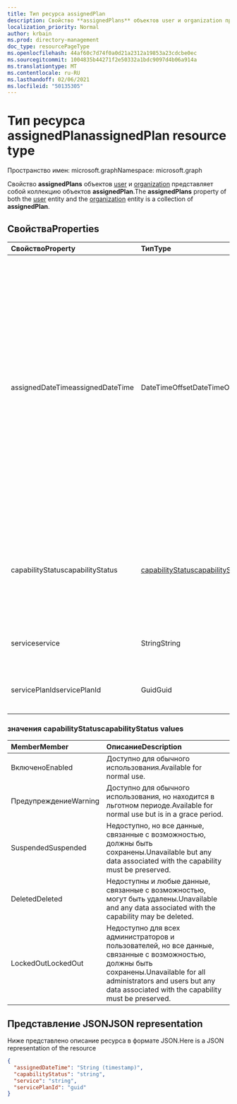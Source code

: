 ```yaml
---
title: Тип ресурса assignedPlan
description: Свойство **assignedPlans** объектов user и organization представляет собой коллекцию объектов **assignedPlan**.
localization_priority: Normal
author: krbain
ms.prod: directory-management
doc_type: resourcePageType
ms.openlocfilehash: 44af60c7d74f0a0d21a2312a19853a23cdcbe0ec
ms.sourcegitcommit: 1004835b44271f2e50332a1bdc9097d4b06a914a
ms.translationtype: MT
ms.contentlocale: ru-RU
ms.lasthandoff: 02/06/2021
ms.locfileid: "50135305"
---
```

# <a name="assignedplan-resource-type"></a><span data-ttu-id="1e688-103">Тип ресурса assignedPlan</span><span class="sxs-lookup"><span data-stu-id="1e688-103">assignedPlan resource type</span></span>

<span data-ttu-id="1e688-104">Пространство имен: microsoft.graph</span><span class="sxs-lookup"><span data-stu-id="1e688-104">Namespace: microsoft.graph</span></span>

<span data-ttu-id="1e688-105">Свойство **assignedPlans** объектов [user](user.md) и [organization](organization.md) представляет собой коллекцию объектов **assignedPlan**.</span><span class="sxs-lookup"><span data-stu-id="1e688-105">The **assignedPlans** property of both the [user](user.md) entity and the [organization](organization.md) entity is a collection of **assignedPlan**.</span></span>


## <a name="properties"></a><span data-ttu-id="1e688-106">Свойства</span><span class="sxs-lookup"><span data-stu-id="1e688-106">Properties</span></span>

| <span data-ttu-id="1e688-107">Свойство</span><span class="sxs-lookup"><span data-stu-id="1e688-107">Property</span></span>     | <span data-ttu-id="1e688-108">Тип</span><span class="sxs-lookup"><span data-stu-id="1e688-108">Type</span></span>   |<span data-ttu-id="1e688-109">Описание</span><span class="sxs-lookup"><span data-stu-id="1e688-109">Description</span></span>|
|:---------------|:--------|:----------|
|<span data-ttu-id="1e688-110">assignedDateTime</span><span class="sxs-lookup"><span data-stu-id="1e688-110">assignedDateTime</span></span>|<span data-ttu-id="1e688-111">DateTimeOffset</span><span class="sxs-lookup"><span data-stu-id="1e688-111">DateTimeOffset</span></span>|<span data-ttu-id="1e688-p101">Дата и время назначения плана. Пример: 2013-01-02T19:32:30Z. Тип Timestamp представляет сведения о дате и времени с использованием формата ISO 8601 (время всегда в формате UTC). Например, значение полуночи 1 января 2014 г. в формате UTC выглядит так: `'2014-01-01T00:00:00Z'`.</span><span class="sxs-lookup"><span data-stu-id="1e688-p101">The date and time at which the plan was assigned; for example: 2013-01-02T19:32:30Z. The Timestamp type represents date and time information using ISO 8601 format and is always in UTC time. For example, midnight UTC on Jan 1, 2014 would look like this: `'2014-01-01T00:00:00Z'`</span></span>|
|<span data-ttu-id="1e688-115">capabilityStatus</span><span class="sxs-lookup"><span data-stu-id="1e688-115">capabilityStatus</span></span>|[<span data-ttu-id="1e688-116">capabilityStatus</span><span class="sxs-lookup"><span data-stu-id="1e688-116">capabilityStatus</span></span>](#capabilitystatus-values)|<span data-ttu-id="1e688-117">Условие назначения возможности.</span><span class="sxs-lookup"><span data-stu-id="1e688-117">Condition of the capability assignment.</span></span> <span data-ttu-id="1e688-118">Возможные значения: `Enabled` `Warning` , , , `Suspended` `Deleted` `LockedOut` .</span><span class="sxs-lookup"><span data-stu-id="1e688-118">The possible values are `Enabled`, `Warning`, `Suspended`, `Deleted`, `LockedOut`.</span></span>|
|<span data-ttu-id="1e688-119">service</span><span class="sxs-lookup"><span data-stu-id="1e688-119">service</span></span>|<span data-ttu-id="1e688-120">String</span><span class="sxs-lookup"><span data-stu-id="1e688-120">String</span></span>|<span data-ttu-id="1e688-121">Имя службы, например "Exchange".</span><span class="sxs-lookup"><span data-stu-id="1e688-121">The name of the service; for example, “Exchange”.</span></span>|
|<span data-ttu-id="1e688-122">servicePlanId</span><span class="sxs-lookup"><span data-stu-id="1e688-122">servicePlanId</span></span>|<span data-ttu-id="1e688-123">Guid</span><span class="sxs-lookup"><span data-stu-id="1e688-123">Guid</span></span>|<span data-ttu-id="1e688-124">Идентификатор GUID, определяющий план обслуживания.</span><span class="sxs-lookup"><span data-stu-id="1e688-124">A GUID that identifies the service plan.</span></span>|


### <a name="capabilitystatus-values"></a><span data-ttu-id="1e688-125">значения capabilityStatus</span><span class="sxs-lookup"><span data-stu-id="1e688-125">capabilityStatus values</span></span>

| <span data-ttu-id="1e688-126">Member</span><span class="sxs-lookup"><span data-stu-id="1e688-126">Member</span></span> | <span data-ttu-id="1e688-127">Описание</span><span class="sxs-lookup"><span data-stu-id="1e688-127">Description</span></span>  |
|:---------------|:--------|
| <span data-ttu-id="1e688-128">Включено</span><span class="sxs-lookup"><span data-stu-id="1e688-128">Enabled</span></span> | <span data-ttu-id="1e688-129">Доступно для обычного использования.</span><span class="sxs-lookup"><span data-stu-id="1e688-129">Available for normal use.</span></span> |
| <span data-ttu-id="1e688-130">Предупреждение</span><span class="sxs-lookup"><span data-stu-id="1e688-130">Warning</span></span> | <span data-ttu-id="1e688-131">Доступно для обычного использования, но находится в льготном периоде.</span><span class="sxs-lookup"><span data-stu-id="1e688-131">Available for normal use but is in a grace period.</span></span> |
| <span data-ttu-id="1e688-132">Suspended</span><span class="sxs-lookup"><span data-stu-id="1e688-132">Suspended</span></span> | <span data-ttu-id="1e688-133">Недоступно, но все данные, связанные с возможностью, должны быть сохранены.</span><span class="sxs-lookup"><span data-stu-id="1e688-133">Unavailable but any data associated with the capability must be preserved.</span></span> |
| <span data-ttu-id="1e688-134">Deleted</span><span class="sxs-lookup"><span data-stu-id="1e688-134">Deleted</span></span> | <span data-ttu-id="1e688-135">Недоступны и любые данные, связанные с возможностью, могут быть удалены.</span><span class="sxs-lookup"><span data-stu-id="1e688-135">Unavailable and any data associated with the capability may be deleted.</span></span> |
| <span data-ttu-id="1e688-136">LockedOut</span><span class="sxs-lookup"><span data-stu-id="1e688-136">LockedOut</span></span> | <span data-ttu-id="1e688-137">Недоступно для всех администраторов и пользователей, но все данные, связанные с возможностью, должны быть сохранены.</span><span class="sxs-lookup"><span data-stu-id="1e688-137">Unavailable for all administrators and users but any data associated with the capability must be preserved.</span></span> |

## <a name="json-representation"></a><span data-ttu-id="1e688-138">Представление JSON</span><span class="sxs-lookup"><span data-stu-id="1e688-138">JSON representation</span></span>

<span data-ttu-id="1e688-139">Ниже представлено описание ресурса в формате JSON.</span><span class="sxs-lookup"><span data-stu-id="1e688-139">Here is a JSON representation of the resource</span></span>

<!-- {
  "blockType": "resource",
  "optionalProperties": [

  ],
  "@odata.type": "microsoft.graph.assignedPlan"
}-->

```json
{
  "assignedDateTime": "String (timestamp)",
  "capabilityStatus": "string",
  "service": "string",
  "servicePlanId": "guid"
}

```

<!-- uuid: 8fcb5dbc-d5aa-4681-8e31-b001d5168d79
2015-10-25 14:57:30 UTC -->
<!-- {
  "type": "#page.annotation",
  "description": "assignedPlan resource",
  "keywords": "",
  "section": "documentation",
  "tocPath": ""
}-->


